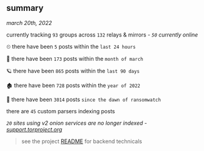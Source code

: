 
## summary
_march 20th, 2022_

currently tracking `93` groups across `132` relays & mirrors - _`50` currently online_

⏲ there have been `5` posts within the `last 24 hours`

🦈 there have been `173` posts within the `month of march`

🪐 there have been `865` posts within the `last 90 days`

🏚 there have been `728` posts within the `year of 2022`

🦕 there have been `3014` posts `since the dawn of ransomwatch`

there are `45` custom parsers indexing posts

_`20` sites using v2 onion services are no longer indexed - [support.torproject.org](https://support.torproject.org/onionservices/v2-deprecation/)_

> see the project [README](https://github.com/thetanz/ransomwatch#ransomwatch--) for backend technicals
